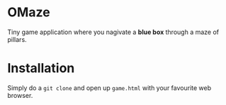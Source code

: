 # OMaze
Tiny game application where you nagivate a **blue box** through a maze of pillars.

# Installation
Simply do a `git clone` and open up `game.html` with your favourite web browser.
